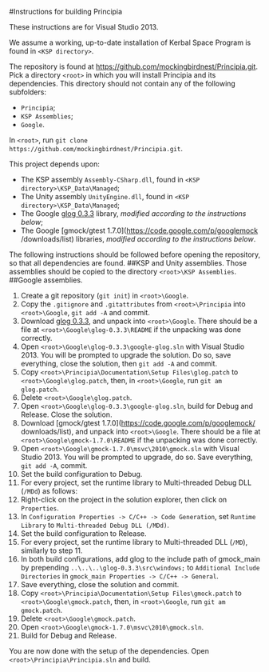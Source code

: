 #Instructions for building Principia

These instructions are for Visual Studio 2013.

We assume a working, up-to-date installation of Kerbal Space Program is found in
`<KSP directory>`.

The repository is found at https://github.com/mockingbirdnest/Principia.git.
Pick a directory `<root>` in which you will install Principia and its
dependencies.
This directory should not contain any of the following subfolders:
- `Principia`;
- `KSP Assemblies`;
- `Google`.

In `<root>`, run `git clone https://github.com/mockingbirdnest/Principia.git`.

This project depends upon:
- The KSP assembly `Assembly-CSharp.dll`, found in 
`<KSP directory>\KSP_Data\Managed`;
- The Unity assembly `UnityEngine.dll`, found in
`<KSP directory>\KSP_Data\Managed`;
- The Google [glog 0.3.3](https://code.google.com/p/google-glog/downloads/list)
library, *modified according to the instructions below*;
- The Google [gmock/gtest 1.7.0](https://code.google.com/p/googlemock
/downloads/list) libraries, *modified according to the instructions below*.

The following instructions should be followed before opening the repository, so
that all dependencies are found.
##KSP and Unity assemblies.
Those assemblies should be copied to the directory `<root>\KSP Assemblies`.
##Google assemblies.
1. Create a git repository (`git init`) in `<root>\Google`.
2. Copy the `.gitignore` and `.gitattributes` from `<root>\Principia` into 
`<root>\Google`, `git add -A` and commit.
3. Download [glog 0.3.3](https://code.google.com/p/google-glog/downloads/list),
and unpack into `<root>\Google`.
There should be a file at `<root>\Google\glog-0.3.3\README` if the unpacking was
done correctly.
4. Open `<root>\Google\glog-0.3.3\google-glog.sln` with Visual Studio 2013. You
will be prompted to upgrade the solution. Do so, save everything, close the
solution, then `git add -A` and commit.
5. Copy `<root>\Principia\Documentation\Setup Files\glog.patch` to
`<root>\Google\glog.patch`, then, in `<root>\Google`, run `git am glog.patch`.
6. Delete `<root>\Google\glog.patch`.
7. Open `<root>\Google\glog-0.3.3\google-glog.sln`, build for Debug and Release.
Close the solution.
8. Download [gmock/gtest 1.7.0](https://code.google.com/p/googlemock/
downloads/list), and unpack into `<root>\Google`.
There should be a file at `<root>\Google\gmock-1.7.0\README` if the unpacking was
done correctly.
9. Open `<root>\Google\gmock-1.7.0\msvc\2010\gmock.sln` with Visual Studio 2013.
You will be prompted to upgrade, do so. Save everything, `git add -A`, commit.
10. Set the build configuration to Debug.
11. For every project, set the runtime library to Multi-threaded Debug DLL
(`/MDd`) as follows:
  1. Right-click on the project in the solution explorer, then click on
  `Properties`.
  2. In `Configuration Properties -> C/C++ -> Code Generation`, set
  `Runtime Library` to `Multi-threaded Debug DLL (/MDd)`.
12. Set the build configuration to Release.
13. For every project, set the runtime library to Multi-threaded DLL
(`/MD`), similarly to step 11.
14. In both build configurations, add glog to the include path of gmock_main by
prepending `..\..\..\glog-0.3.3\src\windows;` to `Additional Include Directories`
in `gmock_main Properties -> C/C++ -> General`.
15. Save everything, close the solution and commit.
16. Copy `<root>\Principia\Documentation\Setup Files\gmock.patch` to
`<root>\Google\gmock.patch`, then, in `<root>\Google`, run `git am gmock.patch`.
17. Delete `<root>\Google\gmock.patch`.
18. Open `<root>\Google\gmock-1.7.0\msvc\2010\gmock.sln`.
19. Build for Debug and Release.

You are now done with the setup of the dependencies.
Open `<root>\Principia\Principia.sln` and build.
